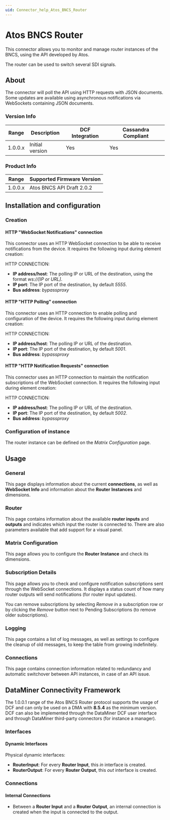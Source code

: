 ```yaml
---
uid: Connector_help_Atos_BNCS_Router
---
```


# Atos BNCS Router

This connector allows you to monitor and manage router instances of the BNCS, using the API developed by Atos.

The router can be used to switch several SDI signals.

## About

The connector will poll the API using HTTP requests with JSON documents. Some updates are available using asynchronous notifications via WebSockets containing JSON documents.

### Version Info

| Range | Description | DCF Integration | Cassandra Compliant |
|------------------|-----------------|---------------------|-------------------------|
| 1.0.0.x          | Initial version | Yes                 | Yes                     |

### Product Info

| Range | Supported Firmware Version |
|------------------|-----------------------------|
| 1.0.0.x          | Atos BNCS API Draft 2.0.2   |

## Installation and configuration

### Creation

#### HTTP "WebSocket Notifications" connection

This connector uses an HTTP WebSocket connection to be able to receive notifications from the device. It requires the following input during element creation:

HTTP CONNECTION:

- **IP address/host**: The polling IP or URL of the destination, using the format *ws://\[IP or URL\]*.
- **IP port**: The IP port of the destination, by default *5555*.
- **Bus address**: *bypassproxy*

#### HTTP "HTTP Polling" connection

This connector uses an HTTP connection to enable polling and configuration of the device. It requires the following input during element creation:

HTTP CONNECTION:

- **IP address/host**: The polling IP or URL of the destination.
- **IP port**: The IP port of the destination, by default *5001*.
- **Bus address**: *bypassproxy*

#### HTTP "HTTP Notification Requests" connection

This connector uses an HTTP connection to maintain the notification subscriptions of the WebSocket connection. It requires the following input during element creation:

HTTP CONNECTION:

- **IP address/host**: The polling IP or URL of the destination.
- **IP port**: The IP port of the destination, by default *5002*.
- **Bus address**: *bypassproxy*

### Configuration of instance

The router instance can be defined on the *Matrix Configuration* page.

## Usage

### General

This page displays information about the current **connections**, as well as **WebSocket Info** and information about the **Router** **Instances** and dimensions.

### Router

This page contains information about the available **router inputs** and **outputs** and indicates which input the router is connected to. There are also parameters available that add support for a visual panel.

### Matrix Configuration

This page allows you to configure the **Router** **Instance** and check its dimensions.

### Subscription Details

This page allows you to check and configure notification subscriptions sent through the WebSocket connections. It displays a status count of how many router outputs will send notifications (for router input updates).

You can remove subscriptions by selecting *Remove i*n a subscription row or by clicking the *Remove* button next to Pending Subscriptions (to remove older subscriptions).

### Logging

This page contains a list of log messages, as well as settings to configure the cleanup of old messages, to keep the table from growing indefinitely.

### Connections

This page contains connection information related to redundancy and automatic switchover between API instances, in case of an API issue.

## DataMiner Connectivity Framework

The 1.0.0.1 range of the Atos BNCS Router protocol supports the usage of DCF and can only be used on a DMA with **8.5.4** as the minimum version.
DCF can also be implemented through the DataMiner DCF user interface and through DataMiner third-party connectors (for instance a manager).

### Interfaces

#### Dynamic Interfaces

Physical dynamic interfaces:

- **RouterInput**: For every **Router Input**, this *in* interface is created.
- **RouterOutput**: For every **Router Output**, this *out* interface is created.

### Connections

#### Internal Connections

- Between a **Router Input** and a **Router Output**, an internal connection is created when the input is connected to the output.
